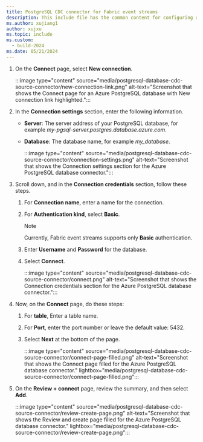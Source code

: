 ```yaml
---
title: PostgreSQL CDC connector for Fabric event streams
description: This include file has the common content for configuring a PostgreSQL Change Data Capture (CDC) connector for Fabric event streams and Real-Time hub. 
ms.author: xujiang1
author: xujxu 
ms.topic: include
ms.custom:
  - build-2024
ms.date: 05/21/2024
---
```


1. On the **Connect** page, select **New connection**.

    :::image type="content" source="media/postgresql-database-cdc-source-connector/new-connection-link.png" alt-text="Screenshot that shows the Connect page for an Azure PostgreSQL database with New connection link highlighted.":::
1. In the **Connection settings** section, enter the following information.

   - **Server**: The server address of your PostgreSQL database, for example *my-pgsql-server.postgres.database.azure.com*.
   - **Database**: The database name, for example *my_database*.

        :::image type="content" source="media/postgresql-database-cdc-source-connector/connection-settings.png" alt-text="Screenshot that shows the Connection settings section for the Azure PostgreSQL database connector.":::
1. Scroll down, and in the **Connection credentials** section, follow these steps.
    1. For **Connection name**, enter a name for the connection. 
    1. For **Authentication kind**, select **Basic**. 
    
        > [!NOTE]
        > Currently, Fabric event streams supports only **Basic** authentication.
    1. Enter **Username** and **Password** for the database.   
    1. Select **Connect**.
   
        :::image type="content" source="media/postgresql-database-cdc-source-connector/connect.png" alt-text="Screenshot that shows the Connection credentials section for the Azure PostgreSQL database connector.":::
1. Now, on the **Connect** page, do these steps:
    1. For **table**, Enter a table name.
    1. For **Port**, enter the port number or leave the default value: 5432. 
    1. Select **Next** at the bottom of the page.

        :::image type="content" source="media/postgresql-database-cdc-source-connector/connect-page-filled.png" alt-text="Screenshot that shows the Connect page filled for the Azure PostgreSQL database connector." lightbox="media/postgresql-database-cdc-source-connector/connect-page-filled.png":::
1. On the **Review + connect** page, review the summary, and then select **Add**.

    :::image type="content" source="media/postgresql-database-cdc-source-connector/review-create-page.png" alt-text="Screenshot that shows the Review and create page filled for the Azure PostgreSQL database connector." lightbox="media/postgresql-database-cdc-source-connector/review-create-page.png":::
